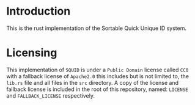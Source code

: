 # Introduction

This is the rust implementation of the Sortable Quick Unique ID system.

# Licensing
This implementation of `SQUID` is under a `Public Domain` license called `CC0` with a fallback license of `Apache2.0` this includes but is not limited to, the `lib.rs` file and all files in the `src` directory. A copy of the license and fallback license is included in the root of this repository, named: `LICENSE` and `FALLBACK_LICENSE` respectively.

